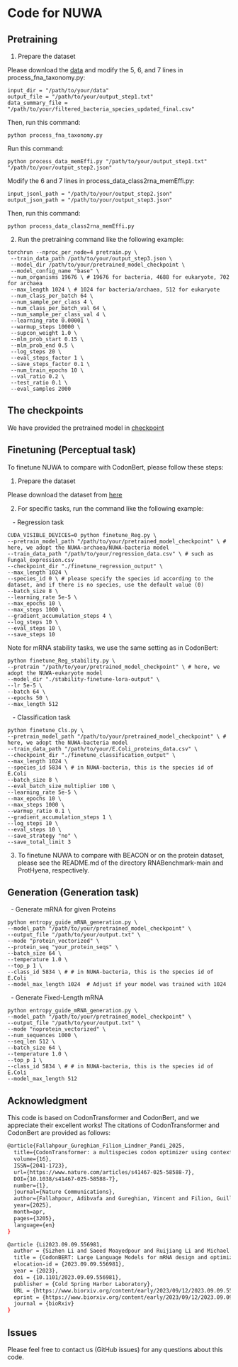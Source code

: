 # Code for NUWA


## Pretraining

1. Prepare the dataset

Please download the [data](https://www.ncbi.nlm.nih.gov/datasets/genome) and modify the 5, 6, and 7 lines in process_fna_taxonomy.py:

```
input_dir = "/path/to/your/data"
output_file = "/path/to/your/output_step1.txt"
data_summary_file = "/path/to/your/filtered_bacteria_species_updated_final.csv"

```
Then, run this command:

```
python process_fna_taxonomy.py

```

Run this command:

```
python process_data_memEffi.py "/path/to/your/output_step1.txt" "/path/to/your/output_step2.json"

```

Modify the 6 and 7 lines in process_data_class2rna_memEffi.py:

```
input_jsonl_path = "/path/to/your/output_step2.json"
output_json_path = "/path/to/your/output_step3.json"
```
Then, run this command:

```
python process_data_class2rna_memEffi.py
```

2. Run the pretraining command like the following example:

```
torchrun --nproc_per_node=4 pretrain.py \
 --train_data_path /path/to/your/output_step3.json \
 --model_dir /path/to/your/pretrained_model_checkpoint \
 --model_config_name "base" \
 --num_organisms 19676 \ # 19676 for bacteria, 4688 for eukaryote, 702 for archaea
 --max_length 1024 \ # 1024 for bacteria/archaea, 512 for eukaryote
 --num_class_per_batch 64 \
 --num_sample_per_class 4 \
 --num_class_per_batch_val 64 \
 --num_sample_per_class_val 4 \
 --learning_rate 0.00001 \
 --warmup_steps 10000 \
 --supcon_weight 1.0 \
 --mlm_prob_start 0.15 \
 --mlm_prob_end 0.5 \
 --log_steps 20 \
 --eval_steps_factor 1 \
 --save_steps_factor 0.1 \
 --num_train_epochs 10 \
 --val_ratio 0.2 \
 --test_ratio 0.1 \
 --eval_samples 2000
```

## The checkpoints

We have provided the pretrained model in [checkpoint](https://drive.google.com/drive/folders/1dK33csJUkqmhdL4hfpDoFm6AQXozcuo0?usp=drive_link)

## Finetuning (Perceptual task)

To finetune NUWA to compare with CodonBert, please follow these steps:

1. Prepare the dataset

Please download the dataset from [here](https://github.com/Sanofi-Public/CodonBERT)

2. For specific tasks, run the command like the following example:


   - Regression task

 ```
 CUDA_VISIBLE_DEVICES=0 python finetune_Reg.py \
 --pretrain_model_path "/path/to/your/pretrained_model_checkpoint" \ # here, we adopt the NUWA-archaea/NUWA-bacteria model
 --train_data_path "/path/to/your/regression_data.csv" \ # such as Fungal_expression.csv
 --checkpoint_dir "./finetune_regression_output" \
 --max_length 1024 \
 --species_id 0 \ # please specify the species id according to the dataset, and if there is no species, use the default value (0)
 --batch_size 8 \
 --learning_rate 5e-5 \
 --max_epochs 10 \
 --max_steps 1000 \
 --gradient_accumulation_steps 4 \
 --log_steps 10 \
 --eval_steps 10 \
 --save_steps 10 
 ```

 Note for mRNA stability tasks, we use the same setting as in CodonBert:

 ```
 python finetune_Reg_stability.py \
 --pretrain "/path/to/your/pretrained_model_checkpoint" \ # here, we adopt the NUWA-eukaryote model
 --model_dir "./stability-finetune-lora-output" \
 --lr 5e-5 \
 --batch 64 \
 --epochs 50 \
 --max_length 512
 ```

   - Classification task

 ```
 python finetune_Cls.py \
 --pretrain_model_path "/path/to/your/pretrained_model_checkpoint" \ # here, we adopt the NUWA-bacteria model
 --train_data_path "/path/to/your/E.Coli_proteins_data.csv" \
 --checkpoint_dir "./finetune_classification_output" \
 --max_length 1024 \
 --species_id 5834 \ # in NUWA-bacteria, this is the species id of E.Coli
 --batch_size 8 \
 --eval_batch_size_multiplier 100 \
 --learning_rate 5e-5 \
 --max_epochs 10 \
 --max_steps 1000 \
 --warmup_ratio 0.1 \
 --gradient_accumulation_steps 1 \
 --log_steps 10 \
 --eval_steps 10 \
 --save_strategy "no" \
 --save_total_limit 3 

 ```


3. To finetune NUWA to compare with BEACON or on the protein dataset, please see the README.md of the directory RNABenchmark-main and ProtHyena, respectively.

## Generation (Generation task)

  - Generate mRNA for given Proteins

 ```
 python entropy_guide_mRNA_generation.py \
 --model_path "/path/to/your/pretrained_model_checkpoint" \
 --output_file "/path/to/your/output.txt" \
 --mode "protein_vectorized" \
 --protein_seq "your_protein_seqs" \
 --batch_size 64 \
 --temperature 1.0 \
 --top_p 1 \
 --class_id 5834 \ # # in NUWA-bacteria, this is the species id of E.Coli
 --model_max_length 1024  # Adjust if your model was trained with 1024
 ```

  - Generate Fixed-Length mRNA
 ```
 python entropy_guide_mRNA_generation.py \
 --model_path "/path/to/your/pretrained_model_checkpoint" \
 --output_file "/path/to/your/output.txt" \
 --mode "noprotein_vectorized" \
 --num_sequences 1000 \
 --seq_len 512 \
 --batch_size 64 \
 --temperature 1.0 \
 --top_p 1 \
 --class_id 5834 \ # # in NUWA-bacteria, this is the species id of E.Coli
 --model_max_length 512
 ```



## Acknowledgment

This code is based on CodonTransformer and CodonBert, and we appreciate their excellent works! The citations of CodonTransformer and CodonBert are provided as follows:

```sh
@article{Fallahpour_Gureghian_Filion_Lindner_Pandi_2025,
  title={CodonTransformer: a multispecies codon optimizer using context-aware neural networks},
  volume={16},
  ISSN={2041-1723},
  url={https://www.nature.com/articles/s41467-025-58588-7},
  DOI={10.1038/s41467-025-58588-7},
  number={1},
  journal={Nature Communications},
  author={Fallahpour, Adibvafa and Gureghian, Vincent and Filion, Guillaume J. and Lindner, Ariel B. and Pandi, Amir},
  year={2025},
  month=apr,
  pages={3205},
  language={en}
}

@article {Li2023.09.09.556981,
  author = {Sizhen Li and Saeed Moayedpour and Ruijiang Li and Michael Bailey and Saleh Riahi and Milad Miladi and Jacob Miner and Dinghai Zheng and Jun Wang and Akshay Balsubramani and Khang Tran and Minnie Zacharia and Monica Wu and Xiaobo Gu and Ryan Clinton and Carla Asquith and Joseph Skalesk and Lianne Boeglin and Sudha Chivukula and Anusha Dias and Fernando Ulloa Montoya and Vikram Agarwal and Ziv Bar-Joseph and Sven Jager},
  title = {CodonBERT: Large Language Models for mRNA design and optimization},
  elocation-id = {2023.09.09.556981},
  year = {2023},
  doi = {10.1101/2023.09.09.556981},
  publisher = {Cold Spring Harbor Laboratory},
  URL = {https://www.biorxiv.org/content/early/2023/09/12/2023.09.09.556981},
  eprint = {https://www.biorxiv.org/content/early/2023/09/12/2023.09.09.556981.full.pdf},
  journal = {bioRxiv}
}

```

## Issues

Please feel free to contact us (GitHub issues) for any questions about this code. 